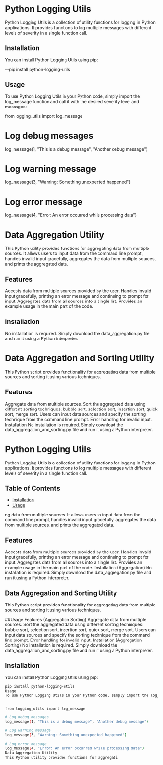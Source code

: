 # Python Logging Utils
Python Logging Utils is a collection of utility functions for logging in Python applications. It provides functions to log multiple messages with different levels of severity in a single function call.

## Installation
You can install Python Logging Utils using pip:


--pip install python-logging-utils
## Usage
To use Python Logging Utils in your Python code, simply import the log_message function and call it with the desired severity level and messages:


from logging_utils import log_message

# Log debug messages
log_message(1, "This is a debug message", "Another debug message")

# Log warning message
log_message(3, "Warning: Something unexpected happened")

# Log error message
log_message(4, "Error: An error occurred while processing data")

# Data Aggregation Utility
This Python utility provides functions for aggregating data from multiple sources. It allows users to input data from the command line prompt, handles invalid input gracefully, aggregates the data from multiple sources, and prints the aggregated data.

## Features
Accepts data from multiple sources provided by the user.
Handles invalid input gracefully, printing an error message and continuing to prompt for input.
Aggregates data from all sources into a single list.
Provides an example usage in the main part of the code.
## Installation
No installation is required. Simply download the data_aggregation.py file and run it using a Python interpreter.

# Data Aggregation and Sorting Utility
This Python script provides functionality for aggregating data from multiple sources and sorting it using various techniques.

## Features
Aggregate data from multiple sources.
Sort the aggregated data using different sorting techniques: bubble sort, selection sort, insertion sort, quick sort, merge sort.
Users can input data sources and specify the sorting technique from the command line prompt.
Error handling for invalid input.
Installation
No installation is required. Simply download the data_aggregation_and_sorting.py file and run it using a Python interpreter.


# Python Logging Utils

Python Logging Utils is a collection of utility functions for logging in Python applications. It provides functions to log multiple messages with different levels of severity in a single function call.

## Table of Contents
- [Installation](#installation)
- [Usage](#usage)

ng data from multiple sources. It allows users to input data from the command line prompt, handles invalid input gracefully, aggregates the data from multiple sources, and prints the aggregated data.

## Features
Accepts data from multiple sources provided by the user.
Handles invalid input gracefully, printing an error message and continuing to prompt for input.
Aggregates data from all sources into a single list.
Provides an example usage in the main part of the code.
Installation (Aggregation)
No installation is required. Simply download the data_aggregation.py file and run it using a Python interpreter.

## Data Aggregation and Sorting Utility
This Python script provides functionality for aggregating data from multiple sources and sorting it using various techniques.

##Usage
Features (Aggregation Sorting)
Aggregate data from multiple sources.
Sort the aggregated data using different sorting techniques: bubble sort, selection sort, insertion sort, quick sort, merge sort.
Users can input data sources and specify the sorting technique from the command line prompt.
Error handling for invalid input.
Installation (Aggregation Sorting)
No installation is required. Simply download the data_aggregation_and_sorting.py file and run it using a Python interpreter.
## Installation
You can install Python Logging Utils using pip:

```sh
pip install python-logging-utils
Usage
To use Python Logging Utils in your Python code, simply import the log_message function and call it with the desired severity level and messages:


from logging_utils import log_message

# Log debug messages
log_message(1, "This is a debug message", "Another debug message")

# Log warning message
log_message(3, "Warning: Something unexpected happened")

# Log error message
log_message(4, "Error: An error occurred while processing data")
Data Aggregation Utility
This Python utility provides functions for aggregati
